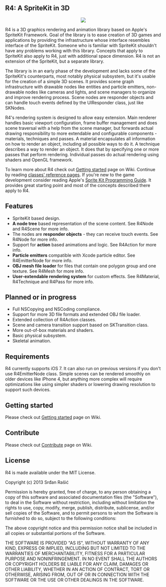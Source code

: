 R4: A SpriteKit in 3D
---------------------

<p align="center">
  <img src="https://dl.dropboxusercontent.com/u/25219211/r4ss.png" />
</p>

R4 is a 3D graphics rendering and animation library based on Apple's SpriteKit Framework. Goal of the library is to ease creation of 3D games and applications by providing the infrastructure whose interface resembles interface of the SpriteKit. Someone who is familiar with SpriteKit shouldn't have any problems working with this library. Concepts that apply to SpriteKit also apply to R4, just with additional space dimension. R4 is not an extension of the SpriteKit, but a separate library.

The library is in an early phase of the development and lacks some of the SpriteKit's counterparts, most notably physical subsystem, but it's usable for the creation of a simple 3D scenes. It provides scene graph infrastructure with drawable nodes like entities and particle emitters, non-drawable nodes like cameras and lights, and scene managers to organize and improve rendering process. Scene nodes are responder objects and can handle touch events defined by the UIResponder class, just like SKNodes.

R4's rendering system is designed to allow easy extension. Main renderer handles basic viewport configuration, frame buffer management and does scene traversal with a help from the scene manager, but forwards actual drawing responsibility to more extendable and configurable components - materials, techniques and passes. A material encapsulates all information on how to render an object, including all possible ways to do it. A technique describes a way to render an object. It does that by specifying one or more passes that perform rendering. Individual passes do actual rendering using shaders and OpenGL framework.

To learn more about R4 check out [Getting started](https://github.com/srdanrasic/R4/wiki/Getting-started) page on Wiki. Continue by reading [classes' reference pages](http://srdanrasic.github.io/R4/docs/). If you're new to the game development consider reading Apple's [Sprite Kit Programming Guide](https://developer.apple.com/library/mac/documentation/GraphicsAnimation/Conceptual/SpriteKit_PG/Introduction/Introduction.html). It provides great starting point and most of the concepts described there apply to R4.


Features
--------

* SpriteKit based design.
* **A node tree** based representation of the scene content. See R4Node and R4Scene for more info.
* The nodes are **responder objects** - they can receive touch events. See R4Node for more info.
* Support for **action** based animations and logic. See R4Action for more info.
* **Particle emitters** compatible with Xcode particle editor. See R4EmitterNode for more info.
* **OBJ mesh file loader** for files that contain one polygon group and one texture. See R4Mesh for more info.
* **User-extendable rendering system** for custom effects. See R4Material, R4Technique and R4Pass for more info.

Planned or in progress
----------------------

* Full NSCopying and NSCoding compliance.
* Support for more 3D file formats and extended OBJ file loader.
* Extended collection of R4Action classes.
* Scene and camera transition support based on SKTransition class.
* More out-of-box materials and shaders.
* Basic physical subsystem.
* Skeletal animation.

Requirements
------------

R4 currently supports iOS 7. It can also run on previous versions if you don't use R4EmitterNode class. Simple scenes can be rendered smoothly on older devices like iPhone 4, but anything more complex will require optimizations like using simpler shaders or lowering drawing resolution to support such devices.


Getting started
---------------

Please check out [Getting started](https://github.com/srdanrasic/R4/wiki/Getting-started) page on Wiki.


Contribute
----------

Please check out [Contribute](https://github.com/srdanrasic/R4/wiki/Contribute) page on Wiki.

License
-------

R4 is made available under the MIT License.

Copyright (c) 2013 Srđan Rašić

Permission is hereby granted, free of charge, to any person obtaining a copy of
this software and associated documentation files (the "Software"), to deal in
the Software without restriction, including without limitation the rights to
use, copy, modify, merge, publish, distribute, sublicense, and/or sell copies of
the Software, and to permit persons to whom the Software is furnished to do so,
subject to the following conditions:

The above copyright notice and this permission notice shall be included in all
copies or substantial portions of the Software.

THE SOFTWARE IS PROVIDED "AS IS", WITHOUT WARRANTY OF ANY KIND, EXPRESS OR
IMPLIED, INCLUDING BUT NOT LIMITED TO THE WARRANTIES OF MERCHANTABILITY, FITNESS
FOR A PARTICULAR PURPOSE AND NONINFRINGEMENT. IN NO EVENT SHALL THE AUTHORS OR
COPYRIGHT HOLDERS BE LIABLE FOR ANY CLAIM, DAMAGES OR OTHER LIABILITY, WHETHER
IN AN ACTION OF CONTRACT, TORT OR OTHERWISE, ARISING FROM, OUT OF OR IN
CONNECTION WITH THE SOFTWARE OR THE USE OR OTHER DEALINGS IN THE SOFTWARE.
